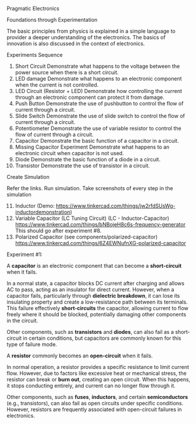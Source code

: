Pragmatic Electronics

Foundations through Experimentation

The basic principles from physics is explained in a simple language to provider a deeper understanding of the electronics. The basics of innovation is also discussed in the context of electronics.

Experiments Sequence

1. Short Circuit
		Demonstrate what happens to the voltage between the power source when there is a short circuit.
2. LED damage
		Demonstrate what happens to an electronic component when the current is not controlled.
3. LED Circuit (Resistor + LED)
		Demonstrate how controlling the current through an electronic component can protect it from damage.
4. Push Button
		Demonstrate the use of pushbutton to control the flow of current through a circuit.
5. Slide Switch
		Demonstrate the use of slide switch to control the flow of current through a circuit.
6. Potentiometer
		Demonstrate the use of variable resistor to control the flow of current through a circuit.
7. Capacitor
		Demonstrate the basic function of a capacitor in a circuit.
8. Missing Capacitor Experiment
		Demonstrate what happens to an electronic circuit when capacitor is not used.
9. Diode
		Demonstrate the basic function of a diode in a circuit.
10. Transistor
		Demonstrate the use of transistor in a circuit.

Create Simulation

Refer the links. Run simulation. Take screenshots of every step in the simulation

11. Inductor (Demo: https://www.tinkercad.com/things/jw2rfdSUsWg-inductordemonstration)
12. Variable Capacitor (LC Tuning Circuit) (LC - Inductor-Capacitor) https://www.tinkercad.com/things/bNBojeH8c6s-frequency-generator
		This should go after experiment #8.
13. Polarized Capacitor (see components/polarized-capacitor) https://www.tinkercad.com/things/6Z4EWNufnXG-polarized-capacitor

Experiment #1:

A **capacitor** is an electronic component that can become a **short-circuit** when it fails.

In a normal state, a capacitor blocks DC current after charging and allows AC to pass, acting as an insulator for direct current. However, when a capacitor fails, particularly through **dielectric breakdown**, it can lose its insulating property and create a low-resistance path between its terminals. This failure effectively **short-circuits** the capacitor, allowing current to flow freely where it should be blocked, potentially damaging other components in the circuit.

Other components, such as **transistors** and **diodes**, can also fail as a short-circuit in certain conditions, but capacitors are commonly known for this type of failure mode.

A **resistor** commonly becomes an **open-circuit** when it fails.

In normal operation, a resistor provides a specific resistance to limit current flow. However, due to factors like excessive heat or mechanical stress, the resistor can break or **burn out**, creating an open circuit. When this happens, it stops conducting entirely, and current can no longer flow through it.

Other components, such as **fuses**, **inductors**, and certain **semiconductors** (e.g., transistors), can also fail as open circuits under specific conditions. However, resistors are frequently associated with open-circuit failures in electronics.

